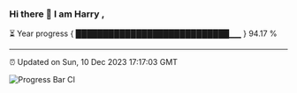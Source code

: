 ### Hi there 👋 I am Harry , 

⏳ Year progress { ████████████████████████████▁▁ } 94.17 %

---

⏰ Updated on Sun, 10 Dec 2023 17:17:03 GMT

![Progress Bar CI](https://github.com/duykhang68/duykhang68/workflows/Progress%20Bar%20CI/badge.svg)
